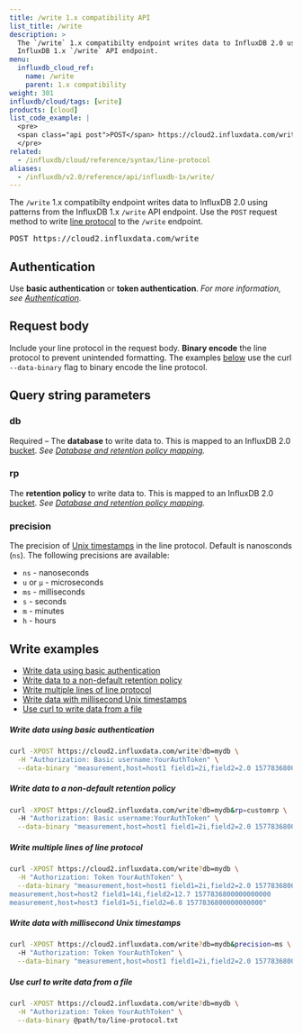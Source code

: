 ```yaml
---
title: /write 1.x compatibility API
list_title: /write
description: >
  The `/write` 1.x compatibilty endpoint writes data to InfluxDB 2.0 using patterns from the
  InfluxDB 1.x `/write` API endpoint.
menu:
  influxdb_cloud_ref:
    name: /write
    parent: 1.x compatibility
weight: 301
influxdb/cloud/tags: [write]
products: [cloud]
list_code_example: |
  <pre>
  <span class="api post">POST</span> https://cloud2.influxdata.com/write
  </pre>
related:
  - /influxdb/cloud/reference/syntax/line-protocol
aliases:
  - /influxdb/v2.0/reference/api/influxdb-1x/write/
---
```


The `/write` 1.x compatibilty endpoint writes data to InfluxDB 2.0 using patterns from the
InfluxDB 1.x `/write` API endpoint.
Use the `POST` request method to write [line protocol](/influxdb/cloud/reference/syntax/line-protocol/)
to the `/write` endpoint.

<pre>
<span class="api post">POST</span> https://cloud2.influxdata.com/write
</pre>

## Authentication
Use **basic authentication** or **token authentication**.
_For more information, see [Authentication](/influxdb/cloud/reference/api/influxdb-1x/#authentication)._

## Request body
Include your line protocol in the request body.
**Binary encode** the line protocol to prevent unintended formatting.
The examples [below](#write-examples) use the curl `--data-binary` flag to binary
encode the line protocol.

## Query string parameters

### db
<span class="req">Required</span> – The **database** to write data to.
This is mapped to an InfluxDB 2.0 [bucket](/influxdb/cloud/reference/glossary/#bucket).
_See [Database and retention policy mapping](/influxdb/cloud/reference/api/influxdb-1x/dbrp/)._

### rp
The **retention policy** to write data to.
This is mapped to an InfluxDB 2.0 [bucket](/influxdb/cloud/reference/glossary/#bucket).
_See [Database and retention policy mapping](/influxdb/cloud/reference/api/influxdb-1x/dbrp/)._

### precision
The precision of [Unix timestamps](/influxdb/cloud/reference/glossary/#unix-timestamp) in the line protocol.
Default is nanosconds (`ns`).
The following precisions are available:

- `ns` - nanoseconds
- `u` or `µ` - microseconds
- `ms` - milliseconds
- `s` - seconds
- `m` - minutes
- `h` - hours

## Write examples

- [Write data using basic authentication](#write-data-using-basic-authentication)
- [Write data to a non-default retention policy](#write-data-to-a-non-default-retention-policy)
- [Write multiple lines of line protocol](#write-multiple-lines-of-line-protocol)
- [Write data with millisecond Unix timestamps](#write-data-with-millisecond-unix-timestamps)
- [Use curl to write data from a file](#use-curl-to-write-data-from-a-file)

##### Write data using basic authentication
```sh
curl -XPOST https://cloud2.influxdata.com/write?db=mydb \
  -H "Authorization: Basic username:YourAuthToken" \
  --data-binary "measurement,host=host1 field1=2i,field2=2.0 1577836800000000000"
```

##### Write data to a non-default retention policy
```sh
curl -XPOST https://cloud2.influxdata.com/write?db=mydb&rp=customrp \
  -H "Authorization: Basic username:YourAuthToken" \
  --data-binary "measurement,host=host1 field1=2i,field2=2.0 1577836800000000000"
```

##### Write multiple lines of line protocol
```sh
curl -XPOST https://cloud2.influxdata.com/write?db=mydb \
  -H "Authorization: Token YourAuthToken" \
  --data-binary "measurement,host=host1 field1=2i,field2=2.0 1577836800000000000
measurement,host=host2 field1=14i,field2=12.7 1577836800000000000
measurement,host=host3 field1=5i,field2=6.8 1577836800000000000"
```

##### Write data with millisecond Unix timestamps
```sh
curl -XPOST https://cloud2.influxdata.com/write?db=mydb&precision=ms \
  -H "Authorization: Token YourAuthToken" \
  --data-binary "measurement,host=host1 field1=2i,field2=2.0 1577836800000"
```

##### Use curl to write data from a file
```sh
curl -XPOST https://cloud2.influxdata.com/write?db=mydb \
  -H "Authorization: Token YourAuthToken" \
  --data-binary @path/to/line-protocol.txt
```
